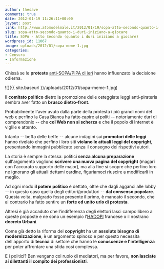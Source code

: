 ```yaml
---
author: thesave
comments: true
date: 2012-01-19 11:26:11+00:00
layout: post
link: http://www.atomodelmale.it/2012/01/19/sopa-atto-secondo-quanto-i-duri-iniziano-a-giocare/
slug: sopa-atto-secondo-quanto-i-duri-iniziano-a-giocare
title: SOPA - Atto Secondo (quanto i duri iniziano a giocare)
wordpress_id: 11067
image: uploads/2012/01/sopa-meme-1.jpg
categories:
- Censura
- Informazione
---
```


Chissà se le **proteste** [anti-SOPA/PIPA di ieri](/2012/01/18/sopa-al-vaglio-e-wikipedia-va-in-sciopero-per-24-ore.html) hanno influenzato la decisione odierna.

![]({{ site.baseurl }}/uploads/2012/01/sopa-meme-1.jpg)

Il **comitato politico** dietro la promozione delle osteggiate leggi anti-pirateria sembra aver fatto un **brusco dietro-front**.

Probabilmente l'aver avuto dalla parte della protesta i più grandi nomi del web e perfino la Casa Bianca ha fatto capire ai politi -- notoriamente duri di comprendonio -- che **col Web non si scherza** e che il popolo di Internet è viglile e attento.

Intanto -- beffa delle beffe -- alcune indagini sui **promotori delle leggi** hanno rivelato che perfino i loro siti **violano le attuali leggi del copyright**, presentando immagini pubblicate senza il consegno dei rispettivi autori.

La storia è sempre la stessa: politici **senza alcuna preparazione** sull'argomento vogliono **scrivere una nuova pagina del copyright** (magari con l'accurato supporto delle major), ma alla fine si scopre che perfino loro ne ignorano gli attuali dettami cardine, figuriamoci riuscire a modificarli in meglio.

Ad ogni modo **il potere politico** è dettato, oltre che dagli agganci alle lobby -- in questo caso quella degli editori/produttori -- **dal consenso popolare**. Questa volta, malgrado fosse presente il primo, è mancato il secondo, che al contrario ha fatto sentire un **forte ed unito urlo di protesta**.

Altresì è già accaduto che l'indifferenza degli elettori lasci campo libero a queste proposte e ne sono un esempio l'[HADOPI](/2009/04/03/francia-arriva-la-legge-del-taglione.html) francese o il nostrano **decreto Urbani**.

Come già detto la riforma del **copyright** ha un **assoluto bisogno di modernizzazione**, è un argomento spinoso e per questo necessita dell'apporto di **tecnici** di settore che hanno le **conoscenze e l'intelligenza** per poter affrontare una sfida così complessa.

E i politici? Ben vengano col ruolo di mediatori, ma per favore, **non lasciate ai dilettanti il compito dei professionisti**.
